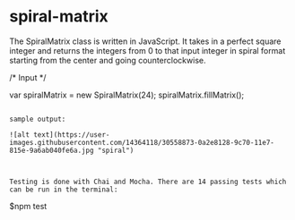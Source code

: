 # spiral-matrix

The SpiralMatrix class is written in JavaScript. It takes in a perfect square integer and returns the integers from 0 to that input integer in spiral format starting from the center and going counterclockwise. 

/* Input */

  var spiralMatrix = new SpiralMatrix(24);
  spiralMatrix.fillMatrix();

```

sample output: 

![alt text](https://user-images.githubusercontent.com/14364118/30558873-0a2e8128-9c70-11e7-815e-9a6ab040fe6a.jpg "spiral")



Testing is done with Chai and Mocha. There are 14 passing tests which can be run in the terminal:

```
$npm test

```
